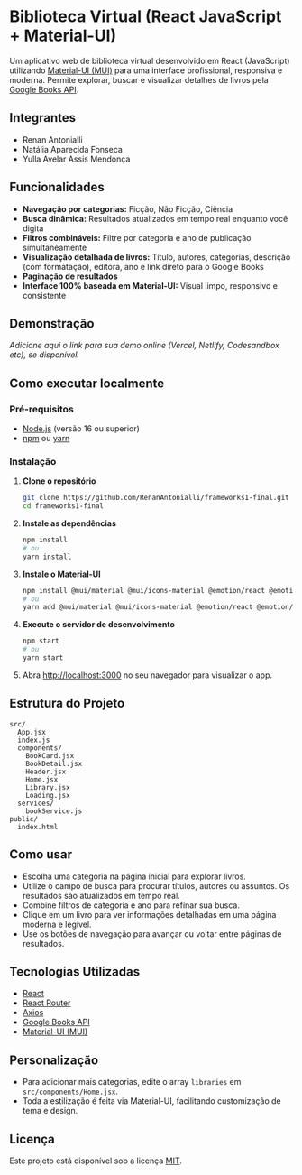 # Biblioteca Virtual (React JavaScript + Material-UI)

Um aplicativo web de biblioteca virtual desenvolvido em React (JavaScript) utilizando [Material-UI (MUI)](https://mui.com/) para uma interface profissional, responsiva e moderna. Permite explorar, buscar e visualizar detalhes de livros pela [Google Books API](https://developers.google.com/books/).

## Integrantes

- Renan Antonialli
- Natália Aparecida Fonseca
- Yulla Avelar Assis Mendonça

## Funcionalidades

- **Navegação por categorias:** Ficção, Não Ficção, Ciência
- **Busca dinâmica:** Resultados atualizados em tempo real enquanto você digita
- **Filtros combináveis:** Filtre por categoria e ano de publicação simultaneamente
- **Visualização detalhada de livros:** Título, autores, categorias, descrição (com formatação), editora, ano e link direto para o Google Books
- **Paginação de resultados**
- **Interface 100% baseada em Material-UI:** Visual limpo, responsivo e consistente

## Demonstração

*Adicione aqui o link para sua demo online (Vercel, Netlify, Codesandbox etc), se disponível.*

## Como executar localmente

### Pré-requisitos

- [Node.js](https://nodejs.org/) (versão 16 ou superior)
- [npm](https://www.npmjs.com/) ou [yarn](https://yarnpkg.com/)

### Instalação

1. **Clone o repositório**
   ```bash
   git clone https://github.com/RenanAntonialli/frameworks1-final.git
   cd frameworks1-final
   ```

2. **Instale as dependências**
   ```bash
   npm install
   # ou
   yarn install
   ```

3. **Instale o Material-UI**
   ```bash
   npm install @mui/material @mui/icons-material @emotion/react @emotion/styled
   # ou
   yarn add @mui/material @mui/icons-material @emotion/react @emotion/styled
   ```

4. **Execute o servidor de desenvolvimento**
   ```bash
   npm start
   # ou
   yarn start
   ```

5. Abra [http://localhost:3000](http://localhost:3000) no seu navegador para visualizar o app.

## Estrutura do Projeto

```
src/
  App.jsx
  index.js
  components/
    BookCard.jsx
    BookDetail.jsx
    Header.jsx
    Home.jsx
    Library.jsx
    Loading.jsx
  services/
    bookService.js
public/
  index.html
```

## Como usar

- Escolha uma categoria na página inicial para explorar livros.
- Utilize o campo de busca para procurar títulos, autores ou assuntos. Os resultados são atualizados em tempo real.
- Combine filtros de categoria e ano para refinar sua busca.
- Clique em um livro para ver informações detalhadas em uma página moderna e legível.
- Use os botões de navegação para avançar ou voltar entre páginas de resultados.

## Tecnologias Utilizadas

- [React](https://reactjs.org/)
- [React Router](https://reactrouter.com/)
- [Axios](https://axios-http.com/)
- [Google Books API](https://developers.google.com/books/)
- [Material-UI (MUI)](https://mui.com/)

## Personalização

- Para adicionar mais categorias, edite o array `libraries` em `src/components/Home.jsx`.
- Toda a estilização é feita via Material-UI, facilitando customização de tema e design.

## Licença

Este projeto está disponível sob a licença [MIT](LICENSE).
